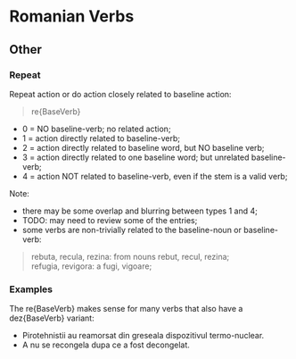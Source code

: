 # Romanian Verbs

## Other

### Repeat

Repeat action or do action closely related to baseline action:

> re\{BaseVerb}

- 0 = NO baseline-verb; no related action;
- 1 = action directly related to baseline-verb;
- 2 = action directly related to baseline word, but NO baseline verb;
- 3 = action directly related to one baseline word; but unrelated baseline-verb;
- 4 = action NOT related to baseline-verb, even if the stem is a valid verb;

Note:
- there may be some overlap and blurring between types 1 and 4;
- TODO: may need to review some of the entries;
- some verbs are non-trivially related to the baseline-noun or baseline-verb:
> rebuta, recula, rezina: from nouns rebut, recul, rezina;\
> refugia, revigora: a fugi, vigoare;


### Examples

The re\{BaseVerb} makes sense for many verbs that also have a dez{BaseVerb} variant:

- Pirotehnistii au reamorsat din greseala dispozitivul termo-nuclear.
- A nu se recongela dupa ce a fost decongelat.

